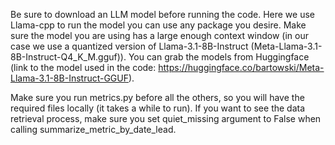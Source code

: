 Be sure to download an LLM model before running the code.
Here we use Llama-cpp to run the model you can use any package you desire.
Make sure the model you are using has a large enough context window (in our case we use
a quantized version of Llama-3.1-8B-Instruct (Meta-Llama-3.1-8B-Instruct-Q4_K_M.gguf)).
You can grab the models from Huggingface (link to the model used in the code:
https://huggingface.co/bartowski/Meta-Llama-3.1-8B-Instruct-GGUF).

Make sure you run metrics.py before all the others, so you will have the required files
locally (it takes a while to run).
If you want to see the data retrieval process, make sure you set quiet_missing argument to False when calling
summarize_metric_by_date_lead.
